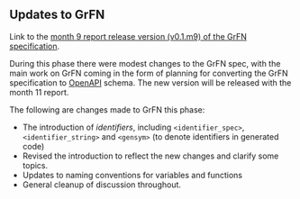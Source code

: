 ## Updates to GrFN

Link to the [month 9 report release version (v0.1.m9) of the GrFN specification](GrFN_specification_v0.1.m9).

During this phase there were modest changes to the GrFN spec, with the main work on GrFN coming in the form of planning for converting the GrFN specification to [OpenAPI](https://swagger.io/docs/specification/about/) schema. The new version will be released with the month 11 report.

The following are changes made to GrFN this phase:

* The introduction of *identifiers*, including `<identifier_spec>`, `<identifier_string>` and `<gensym>` (to denote identifiers in generated code)
* Revised the introduction to reflect the new changes and clarify some topics.
* Updates to naming conventions for variables and functions
* General cleanup of discussion throughout.

